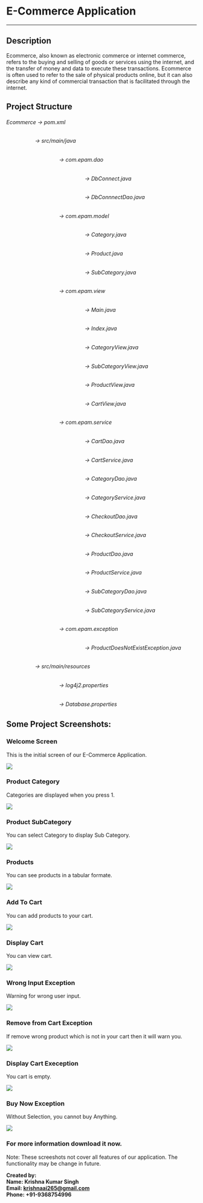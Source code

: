 # E-Commerce Application
-----------------------

## Description

Ecommerce, also known as electronic commerce or internet commerce, refers to the buying and selling of goods or services using the internet, and the transfer of money and data to execute these transactions. Ecommerce is often used to refer to the sale of physical products online, but it can also describe any kind of commercial transaction that is facilitated through the internet.

## Project Structure

###### Ecommerce -> pom.xml   <br/>
###### &emsp; &emsp; &emsp;&emsp; &nbsp;  -> src/main/java  <br/>
###### &emsp; &emsp; &emsp;&emsp;&emsp; &emsp; &emsp;&emsp; &nbsp;       -> com.epam.dao <br/>
###### &emsp; &emsp; &emsp;&emsp; &nbsp; &emsp; &emsp; &emsp;&emsp;&emsp; &emsp; &emsp;&emsp;             -> DbConnect.java <br/>
###### &emsp; &emsp; &emsp;&emsp; &nbsp; &emsp; &emsp; &emsp;&emsp;&emsp; &emsp; &emsp;&emsp;             -> DbConnnectDao.java <br/>
###### &emsp; &emsp; &emsp;&emsp;&emsp; &emsp; &emsp;&emsp; &nbsp;       -> com.epam.model <br/>
###### &emsp; &emsp; &emsp;&emsp; &nbsp; &emsp; &emsp; &emsp;&emsp;&emsp; &emsp; &emsp;&emsp;             -> Category.java <br/>
###### &emsp; &emsp; &emsp;&emsp; &nbsp; &emsp; &emsp; &emsp;&emsp;&emsp; &emsp; &emsp;&emsp;             -> Product.java <br/>
###### &emsp; &emsp; &emsp;&emsp; &nbsp; &emsp; &emsp; &emsp;&emsp;&emsp; &emsp; &emsp;&emsp;             -> SubCategory.java <br/>
###### &emsp; &emsp; &emsp;&emsp;&emsp; &emsp; &emsp;&emsp; &nbsp;       -> com.epam.view <br/>
###### &emsp; &emsp; &emsp;&emsp; &nbsp; &emsp; &emsp; &emsp;&emsp;&emsp; &emsp; &emsp;&emsp;             -> Main.java <br/>
###### &emsp; &emsp; &emsp;&emsp; &nbsp; &emsp; &emsp; &emsp;&emsp;&emsp; &emsp; &emsp;&emsp;             -> Index.java <br/>
###### &emsp; &emsp; &emsp;&emsp; &nbsp; &emsp; &emsp; &emsp;&emsp;&emsp; &emsp; &emsp;&emsp;             -> CategoryView.java <br/>
###### &emsp; &emsp; &emsp;&emsp; &nbsp; &emsp; &emsp; &emsp;&emsp;&emsp; &emsp; &emsp;&emsp;             -> SubCategoryView.java <br/>
###### &emsp; &emsp; &emsp;&emsp; &nbsp; &emsp; &emsp; &emsp;&emsp;&emsp; &emsp; &emsp;&emsp;             -> ProductView.java <br/>
###### &emsp; &emsp; &emsp;&emsp; &nbsp; &emsp; &emsp; &emsp;&emsp;&emsp; &emsp; &emsp;&emsp;             -> CartView.java <br/>
###### &emsp; &emsp; &emsp;&emsp;&emsp; &emsp; &emsp;&emsp; &nbsp;       -> com.epam.service <br/>
###### &emsp; &emsp; &emsp;&emsp; &nbsp; &emsp; &emsp; &emsp;&emsp;&emsp; &emsp; &emsp;&emsp;             -> CartDao.java <br/>
###### &emsp; &emsp; &emsp;&emsp; &nbsp; &emsp; &emsp; &emsp;&emsp;&emsp; &emsp; &emsp;&emsp;             -> CartService.java <br/>
###### &emsp; &emsp; &emsp;&emsp; &nbsp; &emsp; &emsp; &emsp;&emsp;&emsp; &emsp; &emsp;&emsp;             -> CategoryDao.java <br/>
###### &emsp; &emsp; &emsp;&emsp; &nbsp; &emsp; &emsp; &emsp;&emsp;&emsp; &emsp; &emsp;&emsp;             -> CategoryService.java <br/>
###### &emsp; &emsp; &emsp;&emsp; &nbsp; &emsp; &emsp; &emsp;&emsp;&emsp; &emsp; &emsp;&emsp;             -> CheckoutDao.java <br/>
###### &emsp; &emsp; &emsp;&emsp; &nbsp; &emsp; &emsp; &emsp;&emsp;&emsp; &emsp; &emsp;&emsp;             -> CheckoutService.java <br/>
###### &emsp; &emsp; &emsp;&emsp; &nbsp; &emsp; &emsp; &emsp;&emsp;&emsp; &emsp; &emsp;&emsp;             -> ProductDao.java <br/>
###### &emsp; &emsp; &emsp;&emsp; &nbsp; &emsp; &emsp; &emsp;&emsp;&emsp; &emsp; &emsp;&emsp;             -> ProductService.java <br/>
###### &emsp; &emsp; &emsp;&emsp; &nbsp; &emsp; &emsp; &emsp;&emsp;&emsp; &emsp; &emsp;&emsp;             -> SubCategoryDao.java <br/>
###### &emsp; &emsp; &emsp;&emsp; &nbsp; &emsp; &emsp; &emsp;&emsp;&emsp; &emsp; &emsp;&emsp;             -> SubCategoryService.java <br/>
###### &emsp; &emsp; &emsp;&emsp;&emsp; &emsp; &emsp;&emsp; &nbsp;       -> com.epam.exception <br/>
###### &emsp; &emsp; &emsp;&emsp; &nbsp; &emsp; &emsp; &emsp;&emsp;&emsp; &emsp; &emsp;&emsp;             -> ProductDoesNotExistException.java <br/>
###### &emsp; &emsp; &emsp;&emsp; &nbsp;  -> src/main/resources  <br/>
###### &emsp; &emsp; &emsp;&emsp;&emsp; &emsp; &emsp;&emsp; &nbsp;       -> log4j2.properties <br/>
###### &emsp; &emsp; &emsp;&emsp;&emsp; &emsp; &emsp;&emsp; &nbsp;       -> Database.properties <br/>



## Some Project Screenshots:

### Welcome Screen

This is the initial screen of our E-Commerce Application.

<img src="TempToDelete/Welcome.png"> <br/>

### Product Category

Categories are displayed when you press 1.

<img src="TempToDelete/Product_Category.png"> <br/>

### Product SubCategory

You can select Category to display Sub Category.

<img src="TempToDelete/Product_SubCategory.png"> <br/>

### Products

You can see products in a tabular formate.

<img src="TempToDelete/Products.png"> <br/>

### Add To Cart

You can add products to your cart.

<img src="TempToDelete/Add_To_Cart.png"> <br/>

### Display Cart

You can view cart.

<img src="TempToDelete/Display_Cart.png"> <br/>

### Wrong Input Exception

Warning for wrong user input.

<img src="TempToDelete/Wrong_User_Input_Exception.png"> <br/>

### Remove from Cart Exception

If remove wrong product which is not in your cart then it will warn you.

<img src="TempToDelete/Remove_from_Cart_Exception.png"> <br/>

### Display Cart Exeception

You cart is empty.

<img src="TempToDelete/Dispaly_Cart_Exception.png"> <br/>

### Buy Now Exception

Without Selection, you cannot buy Anything.

<img src="TempToDelete/Buy_Now_Exception.png"> <br/>

### For more information download it now.

Note: These screeshots not cover all features of our application. The functionality may be change in future.

**Created by:** <br/>
**Name: Krishna Kumar Singh** <br/>
**Email: krishnaai265@gmail.com** <br/>
**Phone: +91-9368754996** 
